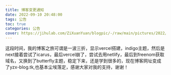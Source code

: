 ```yaml
---
title: 博客变更通知
date: 2022-09-10 20:48:00
tags: 公告
toc: true
categories: 公告
cover: https://jihulab.com/ZiXuanYuan/blogpic/-/raw/main/pictures/2022/09/10_20_56_39_010.webp
---
```


这段时间，我的博客之旅可谓是一波三折，显示vercel搭建，indigo主题，然后是next接着尝试了icarus，最后vercel崩了，尝试去用netlify，最后到freenom获取域名，又换到了butterfly主题，稳定下来，还是学到很多的，现在博客网址变成了yzx-blog.tk,也基本尘埃落定，感谢大家对我的支持，谢谢！